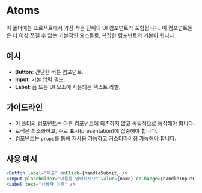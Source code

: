 # Atoms

이 폴더에는 프로젝트에서 가장 작은 단위의 UI 컴포넌트가 포함됩니다. 이 컴포넌트들은 더 이상 쪼갤 수 없는 기본적인 요소들로, 복잡한 컴포넌트의 기본이 됩니다.

## 예시

- **Button**: 간단한 버튼 컴포넌트.
- **Input**: 기본 입력 필드.
- **Label**: 폼 또는 UI 요소에 사용되는 텍스트 라벨.

## 가이드라인

- 이 폴더의 컴포넌트는 다른 컴포넌트에 의존하지 않고 독립적으로 동작해야 합니다.
- 로직은 최소화하고, 주로 표시(presentation)에 집중해야 합니다.
- 컴포넌트는 `props`를 통해 재사용 가능하고 커스터마이징 가능해야 합니다.

## 사용 예시

```jsx
<Button label="제출" onClick={handleSubmit} />
<Input placeholder="이름을 입력하세요" value={name} onChange={handleInputChange} />
<Label text="사용자 이름" />
```
